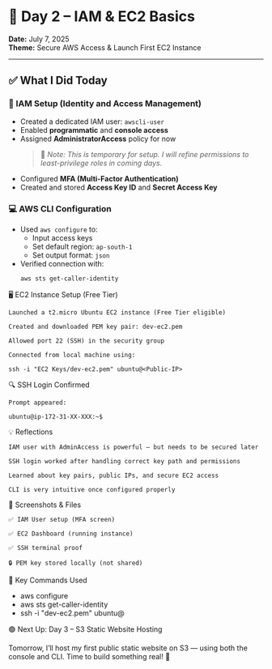 # 📅 Day 2 – IAM & EC2 Basics

**Date:** July 7, 2025  
**Theme:** Secure AWS Access & Launch First EC2 Instance

---

## ✅ What I Did Today

### 🔐 IAM Setup (Identity and Access Management)
- Created a dedicated IAM user: `awscli-user`
- Enabled **programmatic** and **console access**
- Assigned **AdministratorAccess** policy for now  
  > 🔸 *Note: This is temporary for setup. I will refine permissions to least-privilege roles in coming days.*
- Configured **MFA (Multi-Factor Authentication)**
- Created and stored **Access Key ID** and **Secret Access Key**

### 💻 AWS CLI Configuration
- Used `aws configure` to:
  - Input access keys
  - Set default region: `ap-south-1`
  - Set output format: `json`
- Verified connection with:
  ```bash
  aws sts get-caller-identity

🖥️ EC2 Instance Setup (Free Tier)

    Launched a t2.micro Ubuntu EC2 instance (Free Tier eligible)

    Created and downloaded PEM key pair: dev-ec2.pem

    Allowed port 22 (SSH) in the security group

    Connected from local machine using:

    ssh -i "EC2 Keys/dev-ec2.pem" ubuntu@<Public-IP>

🔍 SSH Login Confirmed

    Prompt appeared:

    ubuntu@ip-172-31-XX-XXX:~$

💡 Reflections

    IAM user with AdminAccess is powerful — but needs to be secured later

    SSH login worked after handling correct key path and permissions

    Learned about key pairs, public IPs, and secure EC2 access

    CLI is very intuitive once configured properly

📸 Screenshots & Files

    ✅ IAM User setup (MFA screen)

    ✅ EC2 Dashboard (running instance)

    ✅ SSH terminal proof

    🔒 PEM key stored locally (not shared)

🧠 Key Commands Used

- aws configure
- aws sts get-caller-identity
- ssh -i "dev-ec2.pem" ubuntu@<Public-IP>

🟢 Next Up: Day 3 – S3 Static Website Hosting

Tomorrow, I’ll host my first public static website on S3 — using both the console and CLI. Time to build something real! 🚀
